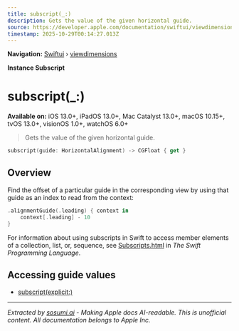 ```yaml
---
title: subscript(_:)
description: Gets the value of the given horizontal guide.
source: https://developer.apple.com/documentation/swiftui/viewdimensions/subscript(_:)
timestamp: 2025-10-29T00:14:27.013Z
---
```


**Navigation:** [Swiftui](/documentation/swiftui) › [viewdimensions](/documentation/swiftui/viewdimensions)

**Instance Subscript**

# subscript(_:)

**Available on:** iOS 13.0+, iPadOS 13.0+, Mac Catalyst 13.0+, macOS 10.15+, tvOS 13.0+, visionOS 1.0+, watchOS 6.0+

> Gets the value of the given horizontal guide.

```swift
subscript(guide: HorizontalAlignment) -> CGFloat { get }
```

## Overview

Find the offset of a particular guide in the corresponding view by using that guide as an index to read from the context:

```swift
.alignmentGuide(.leading) { context in
    context[.leading] - 10
}
```

For information about using subscripts in Swift to access member elements of a collection, list, or, sequence, see [Subscripts.html](https://docs.swift.org/swift-book/LanguageGuide/Subscripts.html) in *The Swift Programming Language*.

## Accessing guide values

- [subscript(explicit:)](/documentation/swiftui/viewdimensions/subscript(explicit:))

---

*Extracted by [sosumi.ai](https://sosumi.ai) - Making Apple docs AI-readable.*
*This is unofficial content. All documentation belongs to Apple Inc.*
